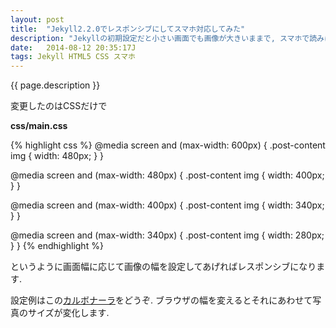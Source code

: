```yaml
---
layout: post
title:  "Jekyll2.2.0でレスポンシブにしてスマホ対応してみた"
description: "Jekyllの初期設定だと小さい画面でも画像が大きいままで, スマホで読みにくかったのでレスポンシブ対応を行いました."
date:   2014-08-12 20:35:17J
tags: Jekyll HTML5 CSS スマホ
---
```


{{ page.description }}

変更したのはCSSだけで

**css/main.css**

{% highlight css %}
@media screen and (max-width: 600px) {
  .post-content img { width: 480px; }
}

@media screen and (max-width: 480px) {
  .post-content img { width: 400px; }
}

@media screen and (max-width: 400px) {
  .post-content img { width: 340px; }
}

@media screen and (max-width: 340px) {
  .post-content img { width: 280px; }
}
{% endhighlight %}

というように画面幅に応じて画像の幅を設定してあげればレスポンシブになります.

設定例はこの[カルボナーラ](http://gsrecipe.com/2014/08/10/carbonara/)をどうぞ.
ブラウザの幅を変えるとそれにあわせて写真のサイズが変化します.
